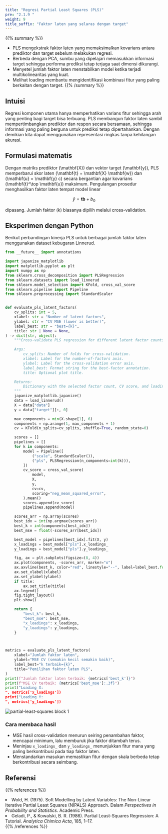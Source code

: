 ```yaml
---
title: "Regresi Partial Least Squares (PLS)"
pre: "2.1.9 "
weight: 9
title_suffix: "Faktor laten yang selaras dengan target"
---
```


{{% summary %}}
- PLS mengekstrak faktor laten yang memaksimalkan kovarians antara prediktor dan target sebelum melakukan regresi.
- Berbeda dengan PCA, sumbu yang dipelajari memasukkan informasi target sehingga performa prediksi tetap terjaga saat dimensi dikurangi.
- Menyetel jumlah faktor laten menstabilkan model ketika terjadi multikolinearitas yang kuat.
- Melihat loading membantu mengidentifikasi kombinasi fitur yang paling berkaitan dengan target.
{{% /summary %}}

## Intuisi
Regresi komponen utama hanya memperhatikan varians fitur sehingga arah yang penting bagi target bisa terbuang. PLS membangun faktor laten sambil mempertimbangkan prediktor dan respon secara bersamaan, sehingga informasi yang paling berguna untuk prediksi tetap dipertahankan. Dengan demikian kita dapat menggunakan representasi ringkas tanpa kehilangan akurasi.

## Formulasi matematis
Dengan matriks prediktor \(\mathbf{X}\) dan vektor target \(\mathbf{y}\), PLS memperbarui skor laten \(\mathbf{t} = \mathbf{X} \mathbf{w}\) dan \(\mathbf{u} = \mathbf{y} c\) secara bergantian agar kovarians \(\mathbf{t}^\top \mathbf{u}\) maksimum. Pengulangan prosedur menghasilkan faktor laten tempat model linear

$$
\hat{y} = \mathbf{t} \boldsymbol{b} + b_0
$$

dipasang. Jumlah faktor \(k\) biasanya dipilih melalui cross-validation.

## Eksperimen dengan Python
Berikut perbandingan kinerja PLS untuk berbagai jumlah faktor laten menggunakan dataset kebugaran Linnerud.

```python
from __future__ import annotations

import japanize_matplotlib
import matplotlib.pyplot as plt
import numpy as np
from sklearn.cross_decomposition import PLSRegression
from sklearn.datasets import load_linnerud
from sklearn.model_selection import KFold, cross_val_score
from sklearn.pipeline import Pipeline
from sklearn.preprocessing import StandardScaler


def evaluate_pls_latent_factors(
    cv_splits: int = 5,
    xlabel: str = "Number of latent factors",
    ylabel: str = "CV MSE (lower is better)",
    label_best: str = "best={k}",
    title: str | None = None,
) -> dict[str, object]:
    """Cross-validate PLS regression for different latent factor counts.

    Args:
        cv_splits: Number of folds for cross-validation.
        xlabel: Label for the number-of-factors axis.
        ylabel: Label for the cross-validation error axis.
        label_best: Format string for the best-factor annotation.
        title: Optional plot title.

    Returns:
        Dictionary with the selected factor count, CV score, and loadings.
    """
    japanize_matplotlib.japanize()
    data = load_linnerud()
    X = data["data"]
    y = data["target"][:, 0]

    max_components = min(X.shape[1], 6)
    components = np.arange(1, max_components + 1)
    cv = KFold(n_splits=cv_splits, shuffle=True, random_state=0)

    scores = []
    pipelines = []
    for k in components:
        model = Pipeline([
            ("scale", StandardScaler()),
            ("pls", PLSRegression(n_components=int(k))),
        ])
        cv_score = cross_val_score(
            model,
            X,
            y,
            cv=cv,
            scoring="neg_mean_squared_error",
        ).mean()
        scores.append(cv_score)
        pipelines.append(model)

    scores_arr = np.array(scores)
    best_idx = int(np.argmax(scores_arr))
    best_k = int(components[best_idx])
    best_mse = float(-scores_arr[best_idx])

    best_model = pipelines[best_idx].fit(X, y)
    x_loadings = best_model["pls"].x_loadings_
    y_loadings = best_model["pls"].y_loadings_

    fig, ax = plt.subplots(figsize=(8, 4))
    ax.plot(components, -scores_arr, marker="o")
    ax.axvline(best_k, color="red", linestyle="--", label=label_best.format(k=best_k))
    ax.set_xlabel(xlabel)
    ax.set_ylabel(ylabel)
    if title:
        ax.set_title(title)
    ax.legend()
    fig.tight_layout()
    plt.show()

    return {
        "best_k": best_k,
        "best_mse": best_mse,
        "x_loadings": x_loadings,
        "y_loadings": y_loadings,
    }



metrics = evaluate_pls_latent_factors(
    xlabel="Jumlah faktor laten",
    ylabel="MSE CV (semakin kecil semakin baik)",
    label_best="k terbaik={k}",
    title="Pemilihan faktor laten PLS",
)
print(f"Jumlah faktor laten terbaik: {metrics['best_k']}")
print(f"MSE CV terbaik: {metrics['best_mse']:.3f}")
print("Loading X:
", metrics['x_loadings'])
print("Loading Y:
", metrics['y_loadings'])

```

![partial-least-squares block 1](/images/basic/regression/partial-least-squares_block01_id.png)

### Cara membaca hasil
- MSE hasil cross-validation menurun seiring penambahan faktor, mencapai minimum, lalu memburuk jika faktor ditambah terus.
- Meninjau `x_loadings_` dan `y_loadings_` menunjukkan fitur mana yang paling berkontribusi pada tiap faktor laten.
- Menstandarkan masukan memastikan fitur dengan skala berbeda tetap berkontribusi secara seimbang.

## Referensi
{{% references %}}
<li>Wold, H. (1975). Soft Modelling by Latent Variables: The Non-Linear Iterative Partial Least Squares (NIPALS) Approach. Dalam <i>Perspectives in Probability and Statistics</i>. Academic Press.</li>
<li>Geladi, P., &amp; Kowalski, B. R. (1986). Partial Least-Squares Regression: A Tutorial. <i>Analytica Chimica Acta</i>, 185, 1–17.</li>
{{% /references %}}
